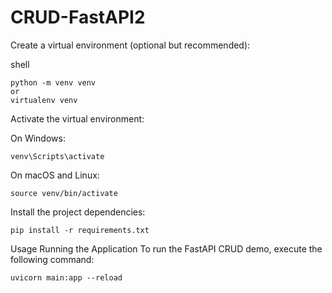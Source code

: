 # CRUD-FastAPI2

Create a virtual environment (optional but recommended):

shell

    python -m venv venv
    or 
    virtualenv venv

Activate the virtual environment:

On Windows:

    venv\Scripts\activate

On macOS and Linux:

    source venv/bin/activate

Install the project dependencies:

    pip install -r requirements.txt

Usage
Running the Application
To run the FastAPI CRUD demo, execute the following command:


    uvicorn main:app --reload
